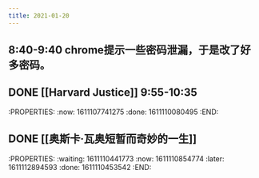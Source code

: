 ```yaml
---
title: 2021-01-20
---
```


## 8:40-9:40 chrome提示一些密码泄漏，于是改了好多密码。
## DONE [[Harvard Justice]] 9:55-10:35
:PROPERTIES:
:now: 1611107741275
:done: 1611110080495
:END:
## DONE [[奥斯卡·瓦奥短暂而奇妙的一生]] 
:PROPERTIES:
:waiting: 1611110441773
:now: 1611110854774
:later: 1611112894593
:done: 1611110453542
:END:
##
